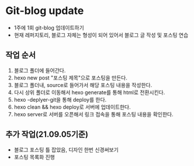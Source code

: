 # Git-blog update

- 1주에 1회 git-blog 업데이트하기 
- 현재 레퍼지토리, 블로그 자체는 형성이 되어 있어서 블로그 글 작성 및 포스팅 연습

## 작업 순서
1. 블로그 폴더에 들어간다.
2. hexo new post "포스팅 제목"으로 포스팅을 만든다.
3. 블로그 폴더내, source로 들어가서 해당 포스팅 내용을 작성한다.
4. 다시 상위 폴더로 이동해서 hexo generate를 통해 html로 전환시킨다.
5. hexo -deplyer-git을 통해 deploy를 한다.
6. hexo clean && hexo deploy로 서버에 업데이트한다.
7. hexo server로 서버를 오픈해서 링크 접속을 통해 포스팅 내용을 확인한다.

## 추가 작업(21.09.05기준)
- 블로그 포스팅 틀 잡았음, 디자인 한번 신경써보기
- 포스팅 목록화 진행
